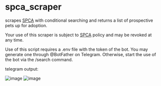 # spca_scraper
scrapes [SPCA](https://spca.org.sg) with conditional searching and returns a list of prospective pets up for adoption.

Your use of this scraper is subject to [SPCA](https://spca.org.sg) policy and may be revoked at any time.

Use of this script requires a .env file with the token of the bot. You may generate one through @BotFather on Telegram.
Otherwise, start the use of the bot via the /search command.

telegram output:

![image](https://github.com/desmondogazebo/spca_scraper/assets/13763140/75d9b3cb-379f-4448-b875-c2e9cacb0a27)
![image](https://github.com/desmondogazebo/spca_scraper/assets/13763140/ca3866ea-0b77-428a-aede-5410d0b9a4ac)

